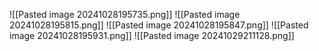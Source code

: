 ![[Pasted image 20241028195735.png]]
![[Pasted image 20241028195815.png]]
![[Pasted image 20241028195847.png]]
![[Pasted image 20241028195931.png]]
![[Pasted image 20241029211128.png]]
